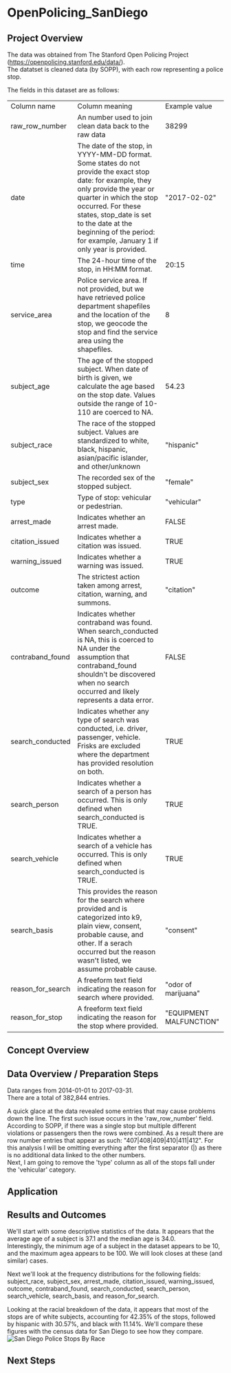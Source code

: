 # OpenPolicing_SanDiego

## Project Overview
The data was obtained from The Stanford Open Policing Project (https://openpolicing.stanford.edu/data/).  
The datatset is cleaned data (by SOPP), with each row representing a police stop.   

The fields in this dataset are as follows:  
<table>
  <tr>
    <td>Column name</td>
    <td>Column meaning</td>
    <td>Example value</td>
  </tr>
  <tr>
    <td>raw_row_number</td>
    <td>An number used to join clean data back to the raw data</td>
    <td>38299</td>
  </tr>
  <tr>
    <td>date</td>
    <td>The date of the stop, in YYYY-MM-DD format. Some states do not provide
    the exact stop date: for example, they only provide the year or quarter in
    which the stop occurred. For these states, stop_date is set to the date at
    the beginning of the period: for example, January 1 if only year is
    provided.</td>
    <td>"2017-02-02"</td>
  </tr>
  <tr>
    <td>time</td>
    <td>The 24-hour time of the stop, in HH:MM format.</td>
    <td>20:15</td>
  </tr>
  <tr>
    <td>service_area</td>
    <td>Police service area. If not provided, but we have retrieved police
    department shapefiles and the location of the stop, we geocode the stop and
    find the service area using the shapefiles.</td>
    <td>8</td>
  </tr>
  <tr>
    <td>subject_age</td>
    <td>The age of the stopped subject. When date of birth is given, we
    calculate the age based on the stop date. Values outside the range of
    10-110 are coerced to NA.</td>
    <td>54.23</td>
  </tr>
  <tr>
    <td>subject_race</td>
    <td>The race of the stopped subject. Values are standardized to white,
    black, hispanic, asian/pacific islander, and other/unknown</td>
    <td>"hispanic"</td>
  </tr>
  <tr>
    <td>subject_sex</td>
    <td>The recorded sex of the stopped subject.</td>
    <td>"female"</td>
  </tr>
  <tr>
    <td>type</td>
    <td>Type of stop: vehicular or pedestrian.</td>
    <td>"vehicular"</td>
  </tr>
  <tr>
    <td>arrest_made</td>
    <td>Indicates whether an arrest made.</td>
    <td>FALSE</td>
  </tr>
  <tr>
    <td>citation_issued</td>
    <td>Indicates whether a citation was issued.</td>
    <td>TRUE</td>
  </tr>
  <tr>
    <td>warning_issued</td>
    <td>Indicates whether a warning was issued.</td>
    <td>TRUE</td>
  </tr>
  <tr>
    <td>outcome</td>
    <td>The strictest action taken among arrest, citation, warning, and
    summons.</td>
    <td>"citation"</td>
  </tr>
  <tr>
    <td>contraband_found</td>
    <td>Indicates whether contraband was found. When search_conducted is NA,
    this is coerced to NA under the assumption that contraband_found shouldn't
    be discovered when no search occurred and likely represents a data
    error.</td>
    <td>FALSE</td>
  </tr>
  <tr>
    <td>search_conducted</td>
    <td>Indicates whether any type of search was conducted, i.e. driver,
    passenger, vehicle. Frisks are excluded where the department has provided
    resolution on both.</td>
    <td>TRUE</td>
  </tr>
  <tr>
    <td>search_person</td>
    <td>Indicates whether a search of a person has occurred. This is only
    defined when search_conducted is TRUE.</td>
    <td>TRUE</td>
  </tr>
  <tr>
    <td>search_vehicle</td>
    <td>Indicates whether a search of a vehicle has occurred. This is only
    defined when search_conducted is TRUE.</td>
    <td>TRUE</td>
  </tr>
  <tr>
    <td>search_basis</td>
    <td>This provides the reason for the search where provided and is
    categorized into k9, plain view, consent, probable cause, and other. If a
    serach occurred but the reason wasn't listed, we assume probable cause.
    </td>
    <td>"consent"</td>
  </tr>
  <tr>
    <td>reason_for_search</td>
    <td>A freeform text field indicating the reason for search where
    provided.</td>
    <td>"odor of marijuana"</td>
  </tr>
  <tr>
    <td>reason_for_stop</td>
    <td>A freeform text field indicating the reason for the stop where
    provided.</td>
    <td>"EQUIPMENT MALFUNCTION"</td>
  </tr>
</table>

## Concept Overview


## Data Overview / Preparation Steps
Data ranges from 2014-01-01 to 2017-03-31.   
There are a total of 382,844 entries.  

A quick glace at the data revealed some entries that may cause problems down the line. The first such issue occurs in the 'raw_row_number' field. According to SOPP, if there was a single stop but multiple different violations or passengers then the rows were combined. As a result there are row number entries that appear as such: "407|408|409|410|411|412". For this analysis I will be omitting everything after the first separator (|) as there is no additional data linked to the other numbers.  
Next, I am going to remove the 'type' column as all of the stops fall under the 'vehicular' category.
## Application

## Results and Outcomes
We'll start with some descriptive statistics of the data. It appears that the average age of a subject is 37.1 and the median age is 34.0.  
Interestingly, the minimum age of a subject in the dataset appears to be 10, and the maximum agea appears to be 100. We will look closes at these (and similar) cases.

Next we'll look at the frequency distributions for the following fields: subject_race,	subject_sex,	arrest_made,	citation_issued,	warning_issued,	outcome,	contraband_found,	search_conducted,	search_person,	search_vehicle,	search_basis,	and reason_for_search.  

Looking at the racial breakdown of the data, it appears that most of the stops are of white subjects, accounting for 42.35% of the stops, followed by hispanic with 30.57%, and black with 11.14%.  We'll compare these figures with the census data for San Diego to see how they compare.
![San Diego Police Stops By Race](https://github.com/alekseymor/OpenPolicing_SanDiego/assets/10982274/5158af80-85c2-4953-8cb2-6fe0c326681d)


## Next Steps
